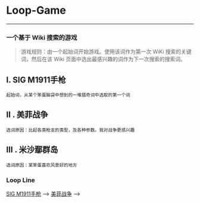 # Loop-Game
----

### 一个基于 Wiki 搜索的游戏

> 游戏规则：由一个起始词开始游戏。使用该词作为第一次 WiKi 搜索的关键词，然后在该 Wiki 页面中选出最感兴趣的词作为下一次搜索的搜索词。

## Ⅰ. SIG M1911手枪

```
起始词，从某个笨蛋脑袋中想到的一堆猎奇词中选取的第一个词
```

## Ⅱ . 美菲战争

```
选词原因：比起各类枪支的类型，及各种参数。我对战争更感兴趣
```

## Ⅲ . 米沙鄢群岛

```
选词原因：某笨蛋喜欢风景好的地方
```



### Loop Line

[SIG M1911手枪](https://zh.wikipedia.org/wiki/SIG_M1911%E6%89%8B%E6%A7%8D)  —>  [美菲战争](https://zh.wikipedia.org/wiki/%E7%BE%8E%E8%8F%B2%E6%88%98%E4%BA%89)  ——>  